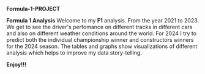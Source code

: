 **Formula-1-PROJECT**

**Formula 1 Analysis**
Welcome to my **F1** analysis. From the year 2021 to 2023.
We get to see the driver's perfomance on different tracks in different cars and also on different weather conditions around the world. 
For 2024 I try to predict both the individual championship winner and constructors winners for the 2024 season. 
The tables and graphs show visualizations of different analysis which helps to improve my data story-telling.

**Enjoy!!!**

